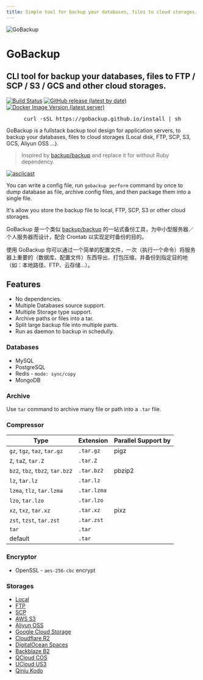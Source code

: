 ```yaml
---
title: Simple tool for backup your databases, files to cloud storages.
---
```


<div class="welcome">
  <img class="logo" src="https://user-images.githubusercontent.com/5518/205909959-12b92929-4ac5-4bb5-9111-6f9a3ed76cf6.png" alt="GoBackup" />
  <h1>GoBackup</h1>
  <h2>CLI tool for backup your databases, files to FTP / SCP / S3 / GCS and other cloud storages.</h2>
  <p class="badges">
    <a href="https://github.com/gobackup/gobackup/actions?query=workflow%3AGo"><img src="https://github.com/gobackup/gobackup/workflows/Go/badge.svg" alt="Build Status" /></a>
   <a href="https://github.com/gobackup/gobackup/releases"><img src="https://img.shields.io/github/v/release/gobackup/gobackup?label=Version&color=1" alt="GitHub release (latest by date)"></a>
   <a href="https://hub.docker.com/r/huacnlee/gobackup"><img src="https://img.shields.io/docker/v/huacnlee/gobackup?label=Docker&color=blue" alt="Docker Image Version (latest server)"></a>
  </p>
</div>

<pre style="text-align: center">curl -sSL https://gobackup.github.io/install | sh</pre>

GoBackup is a fullstack backup tool design for application servers, to backup your databases, files to cloud storages (Local disk, FTP, SCP, S3, GCS, Aliyun OSS ...).

> Inspired by [backup/backup](https://github.com/backup/backup) and replace it for without Ruby dependency.

[![asciicast](https://asciinema.org/a/543564.svg)](https://asciinema.org/a/543564)

You can write a config file, run `gobackup perform` command by once to dump database as file, archive config files, and then package them into a single file.

It's allow you store the backup file to local, FTP, SCP, S3 or other cloud storages.

GoBackup 是一个类似 [backup/backup](https://github.com/backup/backup) 的一站式备份工具，为中小型服务器／个人服务器而设计，配合 Crontab 以实现定时备份的目的。

使用 GoBackup 你可以通过一个简单的配置文件，一次（执行一个命令）将服务器上重要的（数据库、配置文件）东西导出、打包压缩，并备份到指定目的地（如：本地路径、FTP、云存储...）。

## Features

- No dependencies.
- Multiple Databases source support.
- Multiple Storage type support.
- Archive paths or files into a tar.
- Split large backup file into multiple parts.
- Run as daemon to backup in schedully.

### Databases

- MySQL
- PostgreSQL
- Redis - `mode: sync/copy`
- MongoDB

### Archive

Use `tar` command to archive many file or path into a `.tar` file.

### Compressor

| Type                            | Extension   | Parallel Support by |
| ------------------------------- | ----------- | ------------------- |
| `gz`, `tgz`, `taz`, `tar.gz`    | `.tar.gz`   | pigz                |
| `Z`, `taZ`, `tar.Z`             | `.tar.Z`    |                     |
| `bz2`, `tbz`, `tbz2`, `tar.bz2` | `.tar.bz2`  | pbzip2              |
| `lz`, `tar.lz`                  | `.tar.lz`   |                     |
| `lzma`, `tlz`, `tar.lzma`       | `.tar.lzma` |                     |
| `lzo`, `tar.lzo`                | `.tar.lzo`  |                     |
| `xz`, `txz`, `tar.xz`           | `.tar.xz`   | pixz                |
| `zst`, `tzst`, `tar.zst`        | `.tar.zst`  |                     |
| `tar`                           | `.tar`      |                     |
| default                         | `.tar`      |                     |

### Encryptor

- OpenSSL - `aes-256-cbc` encrypt

### Storages

<ul>
  <li><a href="/configuration/storages/local">Local</a></li>
  <li><a href="/configuration/storages/ftp">FTP</a></li>
  <li><a href="/configuration/storages/scp">SCP</a></li>
  <li><a href="/configuration/storages/s3">AWS S3</a></li>
  <li><a href="/configuration/storages/oss">Aliyun OSS</a></li>
  <li><a href="/configuration/storages/gcs">Google Cloud Storage</a></li>
  <li><a href="/configuration/storages/r2">Cloudflare R2</a></li>
  <li><a href="/configuration/storages/spaces">DigitalOcean Spaces</a></li>
  <li><a href="/configuration/storages/b2">Backblaze B2</a></li>
  <li><a href="/configuration/storages/cos">QCloud COS</a></li>
  <li><a href="/configuration/storages/us3">UCloud US3</a></li>
  <li><a href="/configuration/storages/kodo">Qiniu Kodo</a></li>
</ul>
